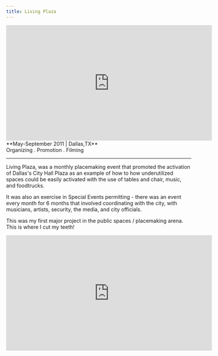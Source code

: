 ```yaml
---
title: Living Plaza
---
```


<iframe width="560" height="315" src="https://www.youtube.com/embed/aGKOpKzW2g0" frameborder="0" allowfullscreen></iframe>
**May-September 2011 | Dallas,TX** <br>
Organizing . Promotion . Filming <br>

---

Living Plaza, was a monthly placemaking event that promoted the activation of Dallas's City Hall Plaza as an example of how to how underutilized spaces could be easily activated with the use of tables and chair, music, and foodtrucks.

It was also an exercise in Special Events permitting - there was an event every month for 6 months that involved coordinating with the city, with musicians, artists, security, the media, and city officials.

This was my first major project in the public spaces / placemaking arena. This is where I cut my teeth!

<iframe width="560" height="315" src="https://www.youtube.com/embed/cD2GLUaQs0c" frameborder="0" allowfullscreen></iframe>
